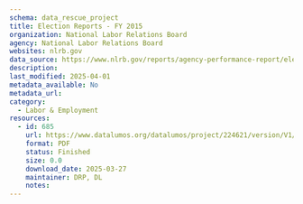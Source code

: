 ```yaml
---
schema: data_rescue_project 
title: Election Reports - FY 2015
organization: National Labor Relations Board
agency: National Labor Relations Board
websites: nlrb.gov
data_source: https://www.nlrb.gov/reports/agency-performance-report/election-reports/election-reports-fy-2015
description: 
last_modified: 2025-04-01
metadata_available: No
metadata_url: 
category:
  - Labor & Employment 
resources:
  - id: 685
    url: https://www.datalumos.org/datalumos/project/224621/version/V1/view
    format: PDF
    status: Finished
    size: 0.0
    download_date: 2025-03-27
    maintainer: DRP, DL
    notes: 
---
```

